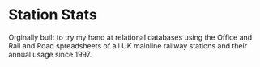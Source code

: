 # Station Stats
Orginally built to try my hand at relational databases using the Office and Rail and Road spreadsheets of all UK mainline railway stations and their annual usage since 1997.
